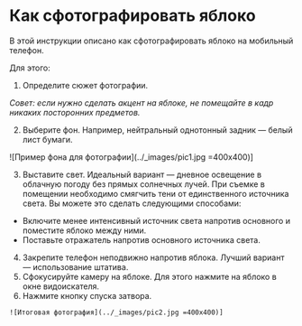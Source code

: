# Как сфотографировать яблоко

В этой инструкции описано как сфотографировать яблоко на мобильный телефон.

Для этого:

  1. Определите сюжет фотографии.

  *Совет: если нужно сделать акцент на яблоке, не помещайте в кадр никаких посторонних предметов.*
  
  2. Выберите фон. Например, нейтральный однотонный задник — белый лист бумаги.

  ![Пример фона для фотографии](../_images/pic1.jpg =400x400)]

  3. Выставите свет. Идеальный вариант — дневное освещение в облачную погоду без прямых солнечных лучей. При съемке в помещении необходимо смягчить тени от единственного источника света. Вы можете это сделать следующими способами:
  * Включите менее интенсивный источник света напротив основного и поместите яблоко между ними. 
  * Поставьте отражатель напротив основного источника света.
  4. Закрепите телефон неподвижно напротив яблока. Лучший вариант — использование штатива.
  5. Сфокусируйте камеру на яблоке. Для этого нажмите на яблоко в окне видоискателя.
  6. Нажмите кнопку спуска затвора.

    ![Итоговая фотография](../_images/pic2.jpg =400x400)]
